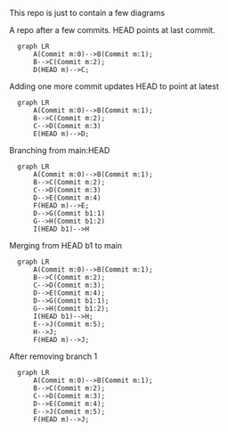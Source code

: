 This repo is just to contain a few diagrams

A repo after a few commits. HEAD points at last commit.
```mermaid
  graph LR
      A(Commit m:0)-->B(Commit m:1);
      B-->C(Commit m:2);
      D(HEAD m)-->C;
```

Adding one more commit updates HEAD to point at latest

```mermaid
  graph LR
      A(Commit m:0)-->B(Commit m:1);
      B-->C(Commit m:2);
      C-->D(Commit m:3)
      E(HEAD m)-->D;
```

Branching from main:HEAD

```mermaid
  graph LR
      A(Commit m:0)-->B(Commit m:1);
      B-->C(Commit m:2);
      C-->D(Commit m:3)
      D-->E(Commit m:4)
      F(HEAD m)-->E;
      D-->G(Commit b1:1)
      G-->H(Commit b1:2)
      I(HEAD b1)-->H
```

Merging from HEAD b1 to main


```mermaid
  graph LR
      A(Commit m:0)-->B(Commit m:1);
      B-->C(Commit m:2);
      C-->D(Commit m:3);
      D-->E(Commit m:4);
      D-->G(Commit b1:1);
      G-->H(Commit b1:2);
      I(HEAD b1)-->H;
      E-->J(Commit m:5);
      H-->J;
      F(HEAD m)-->J;
```

After removing branch 1
```mermaid
  graph LR
      A(Commit m:0)-->B(Commit m:1);
      B-->C(Commit m:2);
      C-->D(Commit m:3);
      D-->E(Commit m:4);
      E-->J(Commit m:5);
      F(HEAD m)-->J;
```
